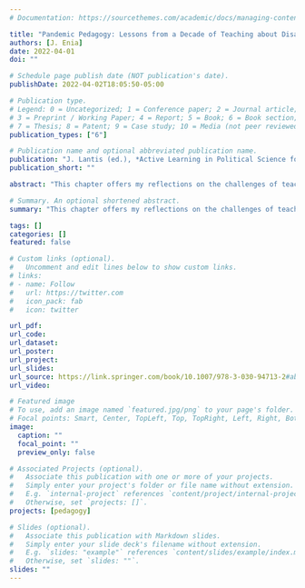 ```yaml
---
# Documentation: https://sourcethemes.com/academic/docs/managing-content/

title: "Pandemic Pedagogy: Lessons from a Decade of Teaching about Disasters"
authors: [J. Enia]
date: 2022-04-01
doi: ""

# Schedule page publish date (NOT publication's date).
publishDate: 2022-04-02T18:05:50-05:00

# Publication type.
# Legend: 0 = Uncategorized; 1 = Conference paper; 2 = Journal article;
# 3 = Preprint / Working Paper; 4 = Report; 5 = Book; 6 = Book section;
# 7 = Thesis; 8 = Patent; 9 = Case study; 10 = Media (not peer reviewed)
publication_types: ["6"]

# Publication name and optional abbreviated publication name.
publication: "J. Lantis (ed.), *Active Learning in Political Science for a Post-Pandemic World: From Triage to Transformation*. Palgrave Macmillan"
publication_short: ""

abstract: "This chapter offers my reflections on the challenges of teaching courses on dynamic and difficult topics. As a case, I explore the challenges specific to my upper-level undergraduate seminar titled, “Problems in Political Science: Disaster Politics” as I taught it during the novel coronavirus outbreak (Covid-19) in the summer of 2020. The course is built upon the idea that disasters offer analytical windows through which we are better able to observe the ways in which institutions and incentives affect politics. While the context of this is quite specific—the politics of disasters—my hope is that these musings are useful for anyone teaching or preparing to teach courses on dynamic, difficult, and/or sensitive topics."

# Summary. An optional shortened abstract.
summary: "This chapter offers my reflections on the challenges of teaching courses on dynamic and difficult topics."

tags: []
categories: []
featured: false

# Custom links (optional).
#   Uncomment and edit lines below to show custom links.
# links:
# - name: Follow
#   url: https://twitter.com
#   icon_pack: fab
#   icon: twitter

url_pdf:
url_code:
url_dataset:
url_poster:
url_project:
url_slides:
url_source: https://link.springer.com/book/10.1007/978-3-030-94713-2#about
url_video:

# Featured image
# To use, add an image named `featured.jpg/png` to your page's folder. 
# Focal points: Smart, Center, TopLeft, Top, TopRight, Left, Right, BottomLeft, Bottom, BottomRight.
image:
  caption: ""
  focal_point: ""
  preview_only: false

# Associated Projects (optional).
#   Associate this publication with one or more of your projects.
#   Simply enter your project's folder or file name without extension.
#   E.g. `internal-project` references `content/project/internal-project/index.md`.
#   Otherwise, set `projects: []`.
projects: [pedagogy]

# Slides (optional).
#   Associate this publication with Markdown slides.
#   Simply enter your slide deck's filename without extension.
#   E.g. `slides: "example"` references `content/slides/example/index.md`.
#   Otherwise, set `slides: ""`.
slides: ""
---
```

